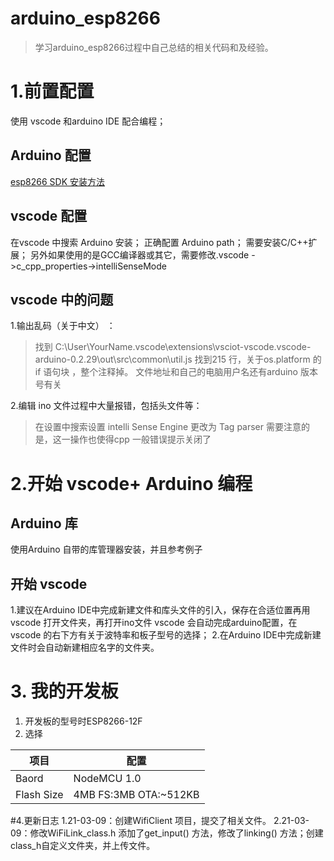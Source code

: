 # arduino_esp8266
>学习arduino_esp8266过程中自己总结的相关代码和及经验。
# 1.前置配置
使用 vscode 和arduino IDE 配合编程；

## Arduino 配置
[esp8266 SDK 安装方法](https://www.arduino.cn/thread-76029-1-1.html)

## vscode 配置
在vscode 中搜索 Arduino 安装；
正确配置 Arduino path；
需要安装C/C++扩展；
另外如果使用的是GCC编译器或其它，需要修改.vscode ->c_cpp_properties->intelliSenseMode

## vscode 中的问题
1.输出乱码（关于中文） ：
> 找到 C:\User\YourName\.vscode\extensions\vsciot-vscode.vscode-arduino-0.2.29\out\src\common\util.js
> 找到215 行，关于os.platform 的 if 语句块 ，整个注释掉。
> 文件地址和自己的电脑用户名还有arduino 版本号有关

2.编辑 ino 文件过程中大量报错，包括头文件等：
> 在设置中搜索设置 intelli Sense Engine 更改为 Tag parser 
> 需要注意的是，这一操作也使得cpp 一般错误提示关闭了

# 2.开始 vscode+ Arduino 编程
## Arduino 库
使用Arduino 自带的库管理器安装，并且参考例子
## 开始 vscode 
1.建议在Arduino IDE中完成新建文件和库头文件的引入，保存在合适位置再用　vscode 打开文件夹，再打开ino文件 vscode 会自动完成arduino配置，在vscode 的右下方有关于波特率和板子型号的选择；
2.在Arduino IDE中完成新建文件时会自动新建相应名字的文件夹。  

# 3. 我的开发板  
1. 开发板的型号时ESP8266-12F
2. 选择 

|项目|配置|
| ------- | ------- |
|Baord|NodeMCU 1.0|
|Flash Size|4MB FS:3MB OTA:~512KB|  

#4.更新日志 
1.21-03-09：创建WifiClient 项目，提交了相关文件。
2.21-03-09：修改WiFiLink_class.h 添加了get_input() 方法，修改了linking() 方法；创建class_h自定义文件夹，并上传文件。  
>
